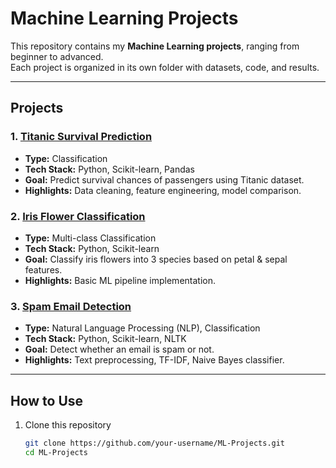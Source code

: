 # Machine Learning Projects

This repository contains my **Machine Learning projects**, ranging from beginner to advanced.  
Each project is organized in its own folder with datasets, code, and results.

---

## Projects

### 1. [Titanic Survival Prediction](./Titanic-Survival-Prediction)
- **Type:** Classification
- **Tech Stack:** Python, Scikit-learn, Pandas
- **Goal:** Predict survival chances of passengers using Titanic dataset.
- **Highlights:** Data cleaning, feature engineering, model comparison.

### 2. [Iris Flower Classification](./Iris-Classification)
- **Type:** Multi-class Classification
- **Tech Stack:** Python, Scikit-learn
- **Goal:** Classify iris flowers into 3 species based on petal & sepal features.
- **Highlights:** Basic ML pipeline implementation.

### 3. [Spam Email Detection](./Spam-Email-Detection)
- **Type:** Natural Language Processing (NLP), Classification
- **Tech Stack:** Python, Scikit-learn, NLTK
- **Goal:** Detect whether an email is spam or not.
- **Highlights:** Text preprocessing, TF-IDF, Naive Bayes classifier.

---

## How to Use
1. Clone this repository  
   ```bash
   git clone https://github.com/your-username/ML-Projects.git
   cd ML-Projects
